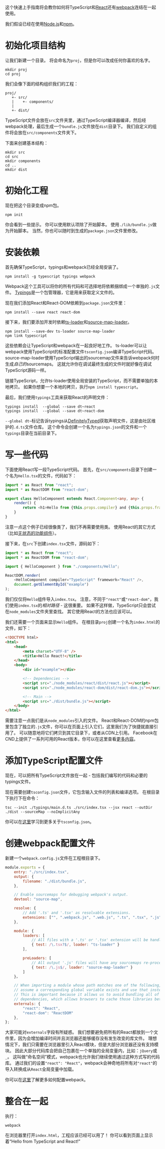 这个快速上手指南将会教你如何将TypeScript和[React](http://facebook.github.io/react/)还有[webpack](http://webpack.github.io/)连结在一起使用。

我们假设已经在使用[Node.js](https://nodejs.org/)和[npm](https://www.npmjs.com/)。

# 初始化项目结构

让我们新建一个目录。
将会命名为`proj`，但是你可以改成任何你喜欢的名字。

```shell
mkdir proj
cd proj
```

我们会像下面的结构组织我们的工程：

```text
proj/
   +- src/
   |    +- components/
   |
   +- dist/
```

TypeScript文件会放在`src`文件夹里，通过TypeScript编译器编译，然后经webpack处理，最后生成一个`bundle.js`文件放在`dist`目录下。
我们自定义的组件将会放在`src/components`文件夹下。

下面来创建基本结构：

```shell
mkdir src
cd src
mkdir components
cd ..
mkdir dist
```

# 初始化工程

现在把这个目录变成npm包。

```shell
npm init
```

你会看到一些提示。
你可以使用默认项除了开始脚本。
使用`./lib/bundle.js`做为开始脚本。
当然，你也可以随时到生成的`package.json`文件里修改。

# 安装依赖

首先确保TypeScript，typings和webpack已经全局安装了。

```shell
npm install -g typescript typings webpack
```

Webpack这个工具可以将你的所有代码和可选择地将依赖捆绑成一个单独的`.js`文件。
[Typings](https://www.npmjs.com/package/typings)是一个包管理器，它是用来获取定义文件的。

现在我们添加React和React-DOM依赖到`package.json`文件里：

```shell
npm install --save react react-dom
```

接下来，我们要添加开发时依赖[ts-loader](https://www.npmjs.com/package/ts-loader)和[source-map-loader](https://www.npmjs.com/package/source-map-loader)。

```shell
npm install --save-dev ts-loader source-map-loader
npm link typescript
```

这些依赖会让TypeScript和webpack在一起良好地工作。
ts-loader可以让webpack使用TypeScript的标准配置文件`tsconfig.json`编译TypeScript代码。
source-map-loader使用TypeScript输出的sourcemap文件来告诉webpack何时生成*自己的*sourcemaps。
这就允许你在调试最终生成的文件时就好像在调试TypeScript源码一样。

链接TypeScript，允许ts-loader使用全局安装的TypeScript，而不需要单独的本地拷贝。
如果你想要一个本地的拷贝，执行`npm install typescript`。

最后，我们使用`typings`工具来获取React的声明文件：

```shell
typings install  --global --save dt~react
typings install  --global --save dt~react-dom
```

`--global dt~`标记告诉typings从[DefinitelyTyped](https://github.com/DefinitelyTyped/DefinitelyTyped)获取声明文件，这是由社区维护的`.d.ts`文件仓库。
这个命令会创建一个名为`typings.json`的文件和一个`typings`目录在当前目录下。

# 写一些代码

下面使用React写一段TypeScript代码。
首先，在`src/components`目录下创建一个名为`Hello.tsx`的文件，代码如下：

```ts
import * as React from "react";
import * as ReactDOM from "react-dom";

export class HelloComponent extends React.Component<any, any> {
    render() {
        return <h1>Hello from {this.props.compiler} and {this.props.framework}!</h1>;
    }
}

```

注意一点这个例子已经很像类了，我们不再需要使用类。
使用React的其它方式（比如[无状态的功能组件](https://facebook.github.io/react/docs/reusable-components.html#stateless-functions)）。

接下来，在`src`下创建`index.tsx`文件，源码如下：

```ts
import * as React from "react";
import * as ReactDOM from "react-dom";

import { HelloComponent } from "./components/Hello";

ReactDOM.render(
    <HelloComponent compiler="TypeScript" framework="React" />,
    document.getElementById("example")
);
```

我们仅仅将`Hello`组件导入`index.tsx`。
注意，不同于`"react"`或`"react-dom"`，我们使用`index.tsx`的*相对路径* - 这很重要。
如果不这样做，TypeScript只会尝试在`node_modules`文件夹里查找。
其它使用React的方法也应该可以。

我们还需要一个页面来显示`Hello`组件。
在根目录`proj`创建一个名为`index.html`的文件，如下：

```html
<!DOCTYPE html>
<html>
    <head>
        <meta charset="UTF-8" />
        <title>Hello React!</title>
    </head>
    <body>
        <div id="example"></div>

        <!-- Dependencies -->
        <script src="./node_modules/react/dist/react.js"></script>
        <script src="./node_modules/react-dom/dist/react-dom.js"></script>

        <!-- Main -->
        <script src="./dist/bundle.js"></script>
    </body>
</html>
```

需要注意一点我们是从`node_modules`引入的文件。
React和React-DOM的npm包里包含了独立的`.js`文件，你可以在页面上引入它们，这里我们为了快捷就直接引用了。
可以随意地将它们拷贝到其它目录下，或者从CDN上引用。
Facebook在CND上提供了一系列可用的React版本，你可以在这里查看[更多内容](http://facebook.github.io/react/downloads.html#development-vs.-production-builds)。

# 添加TypeScript配置文件

现在，可以把所有TypeScript文件放在一起 - 包括我们编写的代码和必要的typings文件。

现在需要创建`tsconfig.json`文件，它包含输入文件的列表和编译选项。
在根目录下执行下在命令：

```shell
tsc --init ./typings/main.d.ts ./src/index.tsx --jsx react --outDir ./dist --sourceMap --noImplicitAny
```

你可以在[这里](../tsconfig.json.md)学习到更多关于`tsconfig.json`。

# 创建webpack配置文件

新建一个`webpack.config.js`文件在工程根目录下。

```js
module.exports = {
    entry: "./src/index.tsx",
    output: {
        filename: "./dist/bundle.js",
    },

    // Enable sourcemaps for debugging webpack's output.
    devtool: "source-map",

    resolve: {
        // Add '.ts' and '.tsx' as resolvable extensions.
        extensions: ["", ".webpack.js", ".web.js", ".ts", ".tsx", ".js"]
    },

    module: {
        loaders: [
            // All files with a '.ts' or '.tsx' extension will be handled by 'ts-loader'.
            { test: /\.tsx?$/, loader: "ts-loader" }
        ],

        preLoaders: [
            // All output '.js' files will have any sourcemaps re-processed by 'source-map-loader'.
            { test: /\.js$/, loader: "source-map-loader" }
        ]
    }，

    // When importing a module whose path matches one of the following, just
    // assume a corresponding global variable exists and use that instead.
    // This is important because it allows us to avoid bundling all of our
    // dependencies, which allows browsers to cache those libraries between builds.
    externals: {
        "react": "React",
        "react-dom": "ReactDOM"
    },
};
```

大家可能对`externals`字段有所疑惑。
我们想要避免把所有的React都放到一个文件里，因为会增加编译时间并且浏览器还能够缓存没有发生改变的库文件。
理想情况下，我们只需要在浏览器里引入React模块，但是大部分浏览器还没有支持模块。
因此大部分代码库会把自己包裹在一个单独的全局变量内，比如：`jQuery`或`_`。
这叫做“命名空间”模式，webpack也允许我们继续使用通过这种方式写的代码库。
通过我们的设置`"react": "React"`，webpack会神奇地将所有对`"react"`的导入转换成从`React`全局变量中加载。

你可以在[这里](http://webpack.github.io/docs/configuration.html)了解更多如何配置webpack。

# 整合在一起

执行：

```shell
webpack
```

在浏览器里打开`index.html`，工程应该已经可以用了！
你可以看到页面上显示着“Hello from TypeScript and React!”
